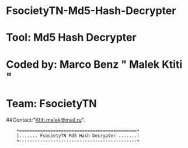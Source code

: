 # FsocietyTN-Md5-Hash-Decrypter
# Tool: Md5 Hash Decrypter
# Coded by: Marco Benz " Malek Ktiti "
# Team: FsocietyTN
##Contact:"Ktiti.malek@mail.ru".

        +=============================================+
        |....... FsocietyTN Md5 Hash Decrypter .......|
        +---------------------------------------------+
